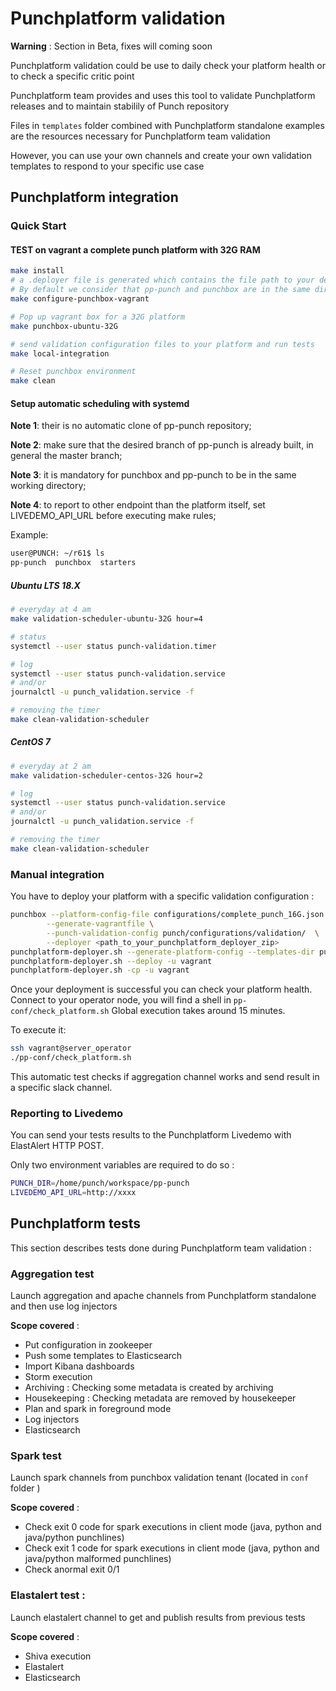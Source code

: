 # Punchplatform validation

**Warning** : Section in Beta, fixes will coming soon

Punchplatform validation could be use to daily check your platform health or to check a 
specific critic point

Punchplatform team provides and uses this tool to validate Punchplatform releases
and to maintain stabilily of Punch repository 

Files in `templates` folder combined with Punchplatform standalone examples
are the resources necessary for Punchplatform team validation

However, you can use your own channels and create your own validation templates to respond
to your specific use case 

## Punchplatform integration 

### Quick Start

#### TEST on vagrant a complete punch platform with 32G RAM

```sh
make install
# a .deployer file is generated which contains the file path to your deployer.zip; change it to yours if it doesn't match
# By default we consider that pp-punch and punchbox are in the same directory: $WORKING_SPACE/pp-punch and $WORKING_SPACE/punchbox
make configure-punchbox-vagrant

# Pop up vagrant box for a 32G platform
make punchbox-ubuntu-32G

# send validation configuration files to your platform and run tests
make local-integration

# Reset punchbox environment
make clean
```

#### Setup automatic scheduling with systemd

**Note 1**: their is no automatic clone of pp-punch repository; 

**Note 2**: make sure that the desired branch of pp-punch is already built, in general the master branch; 

**Note 3**: it is mandatory for punchbox and pp-punch to be in the same working directory;

**Note 4**: to report to other endpoint than the platform itself, set LIVEDEMO_API_URL before executing make rules;

Example:

```sh
user@PUNCH: ~/r61$ ls
pp-punch  punchbox  starters
```

##### Ubuntu LTS 18.X

```sh
# everyday at 4 am
make validation-scheduler-ubuntu-32G hour=4

# status
systemctl --user status punch-validation.timer

# log
systemctl --user status punch-validation.service
# and/or
journalctl -u punch_validation.service -f

# removing the timer
make clean-validation-scheduler
```

##### CentOS 7

```sh
# everyday at 2 am
make validation-scheduler-centos-32G hour=2

# log
systemctl --user status punch-validation.service
# and/or
journalctl -u punch_validation.service -f

# removing the timer
make clean-validation-scheduler
```

### Manual integration 

You have to deploy your platform with a specific validation configuration : 

```sh
punchbox --platform-config-file configurations/complete_punch_16G.json \
        --generate-vagrantfile \
        --punch-validation-config punch/configurations/validation/  \
        --deployer <path_to_your_punchplatform_deployer_zip>
punchplatform-deployer.sh --generate-platform-config --templates-dir punch/platform_template/ --model punch/build/model.json
punchplatform-deployer.sh --deploy -u vagrant
punchplatform-deployer.sh -cp -u vagrant
```

Once your deployment is successful you can check your platform health. 
Connect to your operator node, you will find a shell in `pp-conf/check_platform.sh`
Global execution takes around 15 minutes. 

To execute it: 
```sh
ssh vagrant@server_operator
./pp-conf/check_platform.sh
```

This automatic test checks if aggregation channel works and send result in a specific slack channel.

### Reporting to Livedemo

You can send your tests results to the Punchplatform Livedemo with ElastAlert HTTP POST.

Only two environment variables are required to do so : 

```sh
PUNCH_DIR=/home/punch/workspace/pp-punch
LIVEDEMO_API_URL=http://xxxx
```

## Punchplatform tests 

This section describes tests done during Punchplatform team validation :

### Aggregation test 

Launch aggregation and apache channels from Punchplatform standalone and then use log injectors 

**Scope covered** : 
  - Put configuration in zookeeper
  - Push some templates to Elasticsearch
  - Import Kibana dashboards 
  - Storm execution 
  - Archiving : Checking some metadata is created by archiving
  - Housekeeping : Checking metadata are removed by housekeeper
  - Plan and spark in foreground mode  
  - Log injectors 
  - Elasticsearch 

### Spark test 

Launch spark channels from punchbox validation tenant (located in `conf` folder )

**Scope covered** : 
  - Check exit 0 code for spark executions in client mode (java, python and java/python punchlines)  
  - Check exit 1 code for spark executions in client mode (java, python and java/python malformed punchlines)  
  - Check anormal exit 0/1 

### Elastalert test : 

Launch elastalert channel to get and publish results from previous tests 

**Scope covered** : 
  - Shiva execution
  - Elastalert 
  - Elasticsearch


